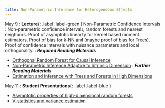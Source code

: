 ```yaml
---
title: Non-Parametric Inference for Heterogeneous Effects
---
```


May 9
: **Lecture**{: .label .label-green } Non-Parametric Confidence Intervals
: Non-parametric confidence intervals, random forests and nearest neighbors. Proof of asymptotic linearity for kernel based moment estimators. Proof of bias for k-NN and (maybe proof of bias for Trees). Proof of confidence intervals with nuisance parameters and local orthogonality. 
: ***Required Reading Materials***
- [Orthogonal Random Forest for Causal Inference](https://arxiv.org/abs/1806.03467)
- [Non-Parametric Inference Adaptive to Intrinsic Dimension](https://papers.ssrn.com/sol3/papers.cfm?abstract_id=3313987)
: ***Further Reading Materials***
- [Estimation and Inference with Trees and Forests in High Dimensions](https://arxiv.org/abs/2007.03210)

May 11
: **Student Presentations**{: .label .label-blue } 
- [Asymptotic properties of high-dimensional random forests](https://projecteuclid.org/journals/annals-of-statistics/volume-50/issue-6/Asymptotic-properties-of-high-dimensional-random-forests/10.1214/22-AOS2234.full)
- [V-statistics and variance estimation](https://dl.acm.org/doi/abs/10.5555/3546258.3546545)

